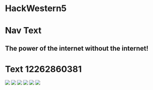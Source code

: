 # HackWestern5
# Nav Text
<h2> The power of the internet without the internet! </h2>
<h1> Text 12262860381 </h1>
<img src="https://scontent-yyz1-1.xx.fbcdn.net/v/t1.15752-9/46525389_271589050374934_8961783553293549568_n.jpg?_nc_cat=111&_nc_ht=scontent-yyz1-1.xx&oh=7058ff79e09e2ede4972a2df70ab533e&oe=5C7BF067"> </img>
<img src = "https://scontent-yyz1-1.xx.fbcdn.net/v/t1.15752-9/46623858_329838031173801_8042510369828110336_n.jpg?_nc_cat=101&_nc_ht=scontent-yyz1-1.xx&oh=c327c92a79b953f4f060a60dc33a0739&oe=5C69A710"> </img>
<img src = "https://scontent-yyz1-1.xx.fbcdn.net/v/t1.15752-9/46521312_360666521347703_3143194961432805376_n.jpg?_nc_cat=103&_nc_ht=scontent-yyz1-1.xx&oh=d08aff3506c95a290d279c47d62ba66e&oe=5C6AB626"> </img>
<img src = "https://scontent-yyz1-1.xx.fbcdn.net/v/t1.15752-9/46766848_1574624992683978_4851053891682304000_n.jpg?_nc_cat=109&_nc_ht=scontent-yyz1-1.xx&oh=2042def6b14d1055139de0505faea582&oe=5C6F7B8C"> </img>
<img src = "https://scontent-yyz1-1.xx.fbcdn.net/v/t1.15752-9/46765998_330052337774416_3622257378860204032_n.jpg?_nc_cat=105&_nc_ht=scontent-yyz1-1.xx&oh=1ce2f00d0f0f942ab82a1e9954d5db3b&oe=5CA4A3B1"> </img>
<img src = "https://scontent-yyz1-1.xx.fbcdn.net/v/t1.15752-9/46804842_779193029096849_7655982876764143616_n.jpg?_nc_cat=105&_nc_ht=scontent-yyz1-1.xx&oh=70ca9e06d7789b9a8184fccb315b9930&oe=5C6B1C48"> </img>
